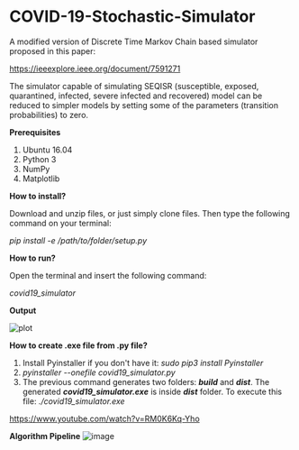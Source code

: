 # COVID-19-Stochastic-Simulator
A modified version of Discrete Time Markov Chain based simulator proposed in this paper:

https://ieeexplore.ieee.org/document/7591271

The simulator capable of simulating SEQISR (susceptible, exposed, quarantined, infected, severe infected and recovered) model can be reduced to simpler models by setting some of the parameters (transition probabilities) to zero. 


**Prerequisites**
1. Ubuntu 16.04
2. Python 3
3. NumPy
4. Matplotlib

**How to install?**

Download and unzip files, or just simply clone files. 
Then type the following command on your terminal: 

 *pip install -e /path/to/folder/setup.py* 
 
 **How to run?**
 
 Open the terminal and insert the following command: 
 
 *covid19_simulator*
 
 **Output**
 
 ![plot](https://raw.githubusercontent.com/akuzdeuov/COVID-19-Stochastic-Simulator/master/plot.png)
 
 **How to create .exe file from .py file?**
 1. Install Pyinstaller if you don't have it: *sudo pip3 install Pyinstaller*
 2. *pyinstaller --onefile covid19_simulator.py*
 3. The previous command generates two folders: **_build_** and **_dist_**. The generated **_covid19_simulator.exe_** is inside **_dist_** folder. To execute this file: *./covid19_simulator.exe*
 
 https://www.youtube.com/watch?v=RM0K6Kq-Yho 

**Algorithm Pipeline**
![image](https://raw.githubusercontent.com/akuzdeuov/COVID-19-Stochastic-Simulator/master/covid_epidemic_statechart_hav2.png)
